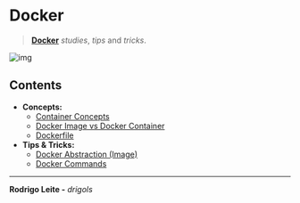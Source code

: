 # Docker

> **[Docker](https://www.docker.com/)** *studies*, *tips* and *tricks*.

![img](res/logo.gif)  

## Contents

 - **Concepts:**
   - [Container Concepts](modules/container-concepts.md)
   - [Docker Image vs Docker Container](modules/image-vs-container.md)
   - [Dockerfile](modules/my-dockerfile.md)
 - **Tips & Tricks:**
   - [Docker Abstraction (Image)](modules/docker-ab.md)
   - [Docker Commands](modules/docker-commands.md)

---

**Rodrigo Leite -** *drigols*
